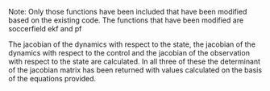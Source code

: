 Note: Only those functions have been included that have been modified based on the existing code.
The functions that have been modified are soccerfield ekf and pf

The jacobian of the dynamics with respect to the state, the jacobian of the dynamics with respect to the control and the jacobian of the observation with respect to the state are calculated.
In all three of these the determinant of the jacobian matrix has been returned with values calculated on the basis of the equations provided.

